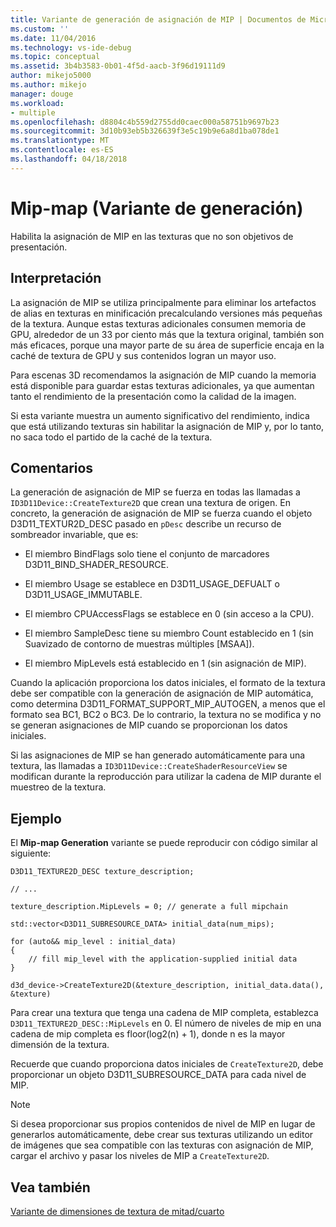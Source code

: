 ```yaml
---
title: Variante de generación de asignación de MIP | Documentos de Microsoft
ms.custom: ''
ms.date: 11/04/2016
ms.technology: vs-ide-debug
ms.topic: conceptual
ms.assetid: 3b4b3583-0b01-4f5d-aacb-3f96d19111d9
author: mikejo5000
ms.author: mikejo
manager: douge
ms.workload:
- multiple
ms.openlocfilehash: d8804c4b559d2755dd0caec000a58751b9697b23
ms.sourcegitcommit: 3d10b93eb5b326639f3e5c19b9e6a8d1ba078de1
ms.translationtype: MT
ms.contentlocale: es-ES
ms.lasthandoff: 04/18/2018
---
```

# <a name="mip-map-generation-variant"></a>Mip-map (Variante de generación)
Habilita la asignación de MIP en las texturas que no son objetivos de presentación.  
  
## <a name="interpretation"></a>Interpretación  
 La asignación de MIP se utiliza principalmente para eliminar los artefactos de alias en texturas en minificación precalculando versiones más pequeñas de la textura. Aunque estas texturas adicionales consumen memoria de GPU, alrededor de un 33 por ciento más que la textura original, también son más eficaces, porque una mayor parte de su área de superficie encaja en la caché de textura de GPU y sus contenidos logran un mayor uso.  
  
 Para escenas 3D recomendamos la asignación de MIP cuando la memoria está disponible para guardar estas texturas adicionales, ya que aumentan tanto el rendimiento de la presentación como la calidad de la imagen.  
  
 Si esta variante muestra un aumento significativo del rendimiento, indica que está utilizando texturas sin habilitar la asignación de MIP y, por lo tanto, no saca todo el partido de la caché de la textura.  
  
## <a name="remarks"></a>Comentarios  
 La generación de asignación de MIP se fuerza en todas las llamadas a `ID3D11Device::CreateTexture2D` que crean una textura de origen. En concreto, la generación de asignación de MIP se fuerza cuando el objeto D3D11_TEXTUR2D_DESC pasado en `pDesc` describe un recurso de sombreador invariable, que es:  
  
-   El miembro BindFlags solo tiene el conjunto de marcadores D3D11_BIND_SHADER_RESOURCE.  
  
-   El miembro Usage se establece en D3D11_USAGE_DEFUALT o D3D11_USAGE_IMMUTABLE.  
  
-   El miembro CPUAccessFlags se establece en 0 (sin acceso a la CPU).  
  
-   El miembro SampleDesc tiene su miembro Count establecido en 1 (sin Suavizado de contorno de muestras múltiples [MSAA]).  
  
-   El miembro MipLevels está establecido en 1 (sin asignación de MIP).  
  
 Cuando la aplicación proporciona los datos iniciales, el formato de la textura debe ser compatible con la generación de asignación de MIP automática, como determina D3D11_FORMAT_SUPPORT_MIP_AUTOGEN, a menos que el formato sea BC1, BC2 o BC3. De lo contrario, la textura no se modifica y no se generan asignaciones de MIP cuando se proporcionan los datos iniciales.  
  
 Si las asignaciones de MIP se han generado automáticamente para una textura, las llamadas a `ID3D11Device::CreateShaderResourceView` se modifican durante la reproducción para utilizar la cadena de MIP durante el muestreo de la textura.  
  
## <a name="example"></a>Ejemplo  
 El **Mip-map Generation** variante se puede reproducir con código similar al siguiente:  
  
```  
D3D11_TEXTURE2D_DESC texture_description;  
  
// ...  
  
texture_description.MipLevels = 0; // generate a full mipchain  
  
std::vector<D3D11_SUBRESOURCE_DATA> initial_data(num_mips);  
  
for (auto&& mip_level : initial_data)  
{  
    // fill mip_level with the application-supplied initial data  
}  
  
d3d_device->CreateTexture2D(&texture_description, initial_data.data(), &texture)  
```  
  
 Para crear una textura que tenga una cadena de MIP completa, establezca `D3D11_TEXTURE2D_DESC::MipLevels` en 0. El número de niveles de mip en una cadena de mip completa es floor(log2(n) + 1), donde n es la mayor dimensión de la textura.  
  
 Recuerde que cuando proporciona datos iniciales de `CreateTexture2D`, debe proporcionar un objeto D3D11_SUBRESOURCE_DATA para cada nivel de MIP.  
  
> [!NOTE]
>  Si desea proporcionar sus propios contenidos de nivel de MIP en lugar de generarlos automáticamente, debe crear sus texturas utilizando un editor de imágenes que sea compatible con las texturas con asignación de MIP, cargar el archivo y pasar los niveles de MIP a `CreateTexture2D`.  
  
## <a name="see-also"></a>Vea también  
 [Variante de dimensiones de textura de mitad/cuarto](half-quarter-texture-dimensions-variant.md)